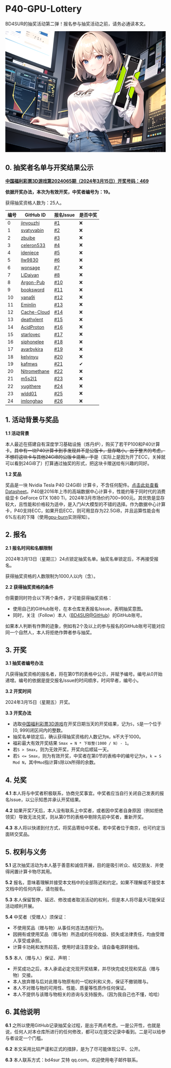 # P40-GPU-Lottery

BD4SUR的抽奖活动第二弹！报名参与抽奖活动之前，请务必通读本文。

![ ](girl-holding-tesla.png)

## 0. 抽奖者名单与开奖结果公示

**[中国福利彩票3D游戏第2024065期（2024年3月15日）开奖号码：469](https://www.cwl.gov.cn/c/2024/03/15/571026.shtml)**

**依据开奖办法，本次为有效开奖，中奖者编号为：19。**

获得抽奖资格人数为：25人。

|编号|GitHub ID|报名Issue|是否中奖|
|---|---------|---------|-------|
|0|[jinyouzhi](https://github.com/jinyouzhi)|[#1](https://github.com/bd4sur/P40-GPU-Lottery/issues/1)|❌|
|1|[svatyvabin](https://github.com/svatyvabin)|[#2](https://github.com/bd4sur/P40-GPU-Lottery/issues/2)|❌|
|2|[zbuibe](https://github.com/zbuibe)|[#3](https://github.com/bd4sur/P40-GPU-Lottery/issues/3)|❌|
|3|[celeron533](https://github.com/celeron533)|[#4](https://github.com/bd4sur/P40-GPU-Lottery/issues/4)|❌|
|4|[ideniece](https://github.com/ideniece)|[#5](https://github.com/bd4sur/P40-GPU-Lottery/issues/5)|❌|
|5|[llw9830](https://github.com/llw9830)|[#6](https://github.com/bd4sur/P40-GPU-Lottery/issues/6)|❌|
|6|[wonsage](https://github.com/wonsage)|[#7](https://github.com/bd4sur/P40-GPU-Lottery/issues/7)|❌|
|7|[LiDaiyan](https://github.com/LiDaiyan)|[#8](https://github.com/bd4sur/P40-GPU-Lottery/issues/8)|❌|
|8|[Argon-Pub](https://github.com/Argon-Pub)|[#10](https://github.com/bd4sur/P40-GPU-Lottery/issues/10)|❌|
|9|[booksword](https://github.com/booksword)|[#11](https://github.com/bd4sur/P40-GPU-Lottery/issues/11)|❌|
|10|[yana9i](https://github.com/yana9i)|[#12](https://github.com/bd4sur/P40-GPU-Lottery/issues/12)|❌|
|11|[Eminlin](https://github.com/Eminlin)|[#13](https://github.com/bd4sur/P40-GPU-Lottery/issues/13)|❌|
|12|[Cache-Cloud](https://github.com/Cache-Cloud)|[#14](https://github.com/bd4sur/P40-GPU-Lottery/issues/14)|❌|
|13|[deathxlent](https://github.com/deathxlent)|[#15](https://github.com/bd4sur/P40-GPU-Lottery/issues/15)|❌|
|14|[AcidProton](https://github.com/AcidProton)|[#16](https://github.com/bd4sur/P40-GPU-Lottery/issues/16)|❌|
|15|[starlovec](https://github.com/starlovec)|[#17](https://github.com/bd4sur/P40-GPU-Lottery/issues/17)|❌|
|16|[siphonelee](https://github.com/siphonelee)|[#18](https://github.com/bd4sur/P40-GPU-Lottery/issues/18)|❌|
|17|[avarbykira](https://github.com/avarbykira)|[#19](https://github.com/bd4sur/P40-GPU-Lottery/issues/19)|❌|
|18|[kelvinyu](https://github.com/kelvinyu)|[#20](https://github.com/bd4sur/P40-GPU-Lottery/issues/20)|❌|
|19|[kafmws](https://github.com/kafmws)|[#21](https://github.com/bd4sur/P40-GPU-Lottery/issues/21)|✔|
|20|[Nitromethane](https://github.com/Nitromethane)|[#22](https://github.com/bd4sur/P40-GPU-Lottery/issues/22)|❌|
|21|[m5s2l1](https://github.com/m5s2l1)|[#23](https://github.com/bd4sur/P40-GPU-Lottery/issues/23)|❌|
|22|[yugithere](https://github.com/yugithere)|[#24](https://github.com/bd4sur/P40-GPU-Lottery/issues/24)|❌|
|23|[wldd01](https://github.com/wldd01)|[#25](https://github.com/bd4sur/P40-GPU-Lottery/issues/25)|❌|
|24|[imlonghao](https://github.com/imlonghao)|[#26](https://github.com/bd4sur/P40-GPU-Lottery/issues/26)|❌|

## 1. 活动背景与奖品

**1.1 活动背景**

本人最近在搭建自有深度学习基础设施（炼丹炉），购买了若干P100和P40计算卡。<del>其中有一块P40计算卡到手发现并不是公版卡，显存略小。出于整齐的考虑，不想将这块卡与其他24GiB的公版卡混用，于是</del>（实际上是因为开了ECC，关掉就可以看到24GiB了）打算通过抽奖的形式，把这块卡赠送给有兴趣的同好。

**1.2 奖品**

奖品是一块 Nvidia Tesla P40 (24GiB) 计算卡，不含任何配件。[点击此处查看Datasheet](https://www.nvidia.com/content/dam/en-zz/Solutions/design-visualization/documents/nvidia-p40-datasheet.pdf)。P40是2016年上市的高端数据中心计算卡，性能约等于同时代的消费级显卡 GeForce GTX 1080 Ti，2024年3月市场价约700~900元。其优势是显存较大，且性能和价格较为适中，是入门AI大模型的不错的选择。作为数据中心计算卡，P40支持ECC，如果开启ECC，则可用显存为22.5GiB，并且运算性能会有6%左右的下降（使用[gpu-burn](https://github.com/wilicc/gpu-burn)实测得知）。

## 2. 报名

**2.1 报名时间和名额限制**

2024年3月13日（星期三）24点锁定抽奖名单。抽奖名单锁定后，不再接受报名。

获得抽奖资格的人数限制为1000人以内（含）。

**2.2 获得抽奖资格的条件**

你需要同时符合以下两个条件，才可能获得抽奖资格：

- 使用自己的GitHub账号，在本仓库发表报名Issue，表明抽奖意图。
- 同时，关注（Follow）本人（[BD4SUR@GitHub](https://github.com/BD4SUR)）的GitHub账号。

如果本人判断有作弊的迹象，例如有2个及以上的参与报名的GitHub账号可能对应同一个自然人，本人将拒绝作弊者参与抽奖。

## 3. 开奖

**3.1 抽奖者编号办法**

凡获得抽奖资格的报名者，将在第0节的表格中公示，并赋予编号。编号从0开始递增。编号的依据是提交报名Issue的时间顺序，时间早者，编号小。

**3.2 开奖时间**

2024年3月15日（星期五）开奖。

**3.3 开奖办法**

- 选取[中国福利彩票3D游戏](http://www.cwl.gov.cn/fcpz/yxjs/fc3d/)在开奖日期当天的开奖结果，记为`S`，`S`是一个位于[0, 999]闭区间内的整数。
- 抽奖名单锁定后，确认获得抽奖资格的人数记为`N`，`N`不大于1000。
- 福彩最大有效开奖结果 `Smax = N * 下取整(1000 / N) - 1`。
- 若`S > Smax`，则为无效开奖，开奖向后顺延一天。
- 若`S <= Smax`，则为有效开奖，中奖者在第0节的表格中的编号记为`k`，`k = S Mod N`，其中`Mod`指计算`S`除以`N`所得的余数。

## 4. 兑奖

**4.1** 本人将与中奖者积极联系，协商兑奖事宜。中奖者应当自行关闭自己发表的报名Issue，以公示知悉并承认开奖结果。

**4.2** 如果开奖7天后，本人没有联系上中奖者，或者因中奖者自身原因（例如拒绝领奖）导致无法兑奖，则从第0节的表格中剔除先前中奖者，重新开奖。

**4.3** 本人将以快递到付方式，将奖品寄给中奖者。若中奖者位于南京，也可约定当面转交奖品。

## 5. 权利与义务

**5.1** 这次抽奖活动为本人基于善意和诚信开展，目的是吸引听众、结交朋友、并使得闲置计算卡物尽其用。

**5.2** 报名，意味着理解并接受本文档中的全部陈述和约定。如果不理解或不接受本文档中的任何内容，请勿报名。

**5.3** 本人保留暂停、延迟、修改或者取消活动的权利，但是本人将尽最大可能保证活动顺利开展。

**5.4** 中奖者（受赠人）须保证：

- 不使用奖品（赠与物）从事任何违法违规行为。
- 因拥有或使用奖品（赠与物）所造成的任何收益、损失或法律责任，均由受赠人享受或承担。
- 计算卡功耗和发热较高，使用时请注意安全。请自备电源转接线。

**5.5** 本人（赠与人）保证、声明：

- 开奖成功之后，本人承诺必定兑现开奖结果，并尽快完成兑现和奖品（赠与物）交接。
- 本人放弃赠与后对此赠与物原有的一切权利和义务，保证不撤销赠与。
- 本人不对赠与物的可用性、性能、质量等性质作任何保证。
- 本人不提供与该赠与物相关的咨询与支持服务。（因为我自己也不懂，哈哈）

## 6. 其他说明

**6.1** 之所以使用GitHub记录抽奖全过程，是出于两点考虑。一是公开性，也就是说，任何人对本仓库所进行的任何修改，都可以在提交记录中看到。二是可以给参与者设定一个门槛。

**6.2** 本文采用比较严谨和正式的措辞，是为了尽可能体现公平、公开。

**6.3** 本人联系方式：bd4sur 艾特 qq.com。欢迎使用电子邮件联系。

